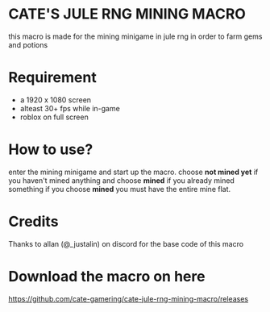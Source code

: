 # CATE'S JULE RNG MINING MACRO
this macro is made for the mining minigame in jule rng in order to farm gems and potions

# Requirement
- a 1920 x 1080 screen
- alteast 30+ fps while in-game
- roblox on full screen

# How to use? 

enter the mining minigame and start up the macro. choose **not mined yet** if you haven't mined anything and choose **mined** if you already mined something
if you choose **mined** you must have the entire mine flat.

# Credits
Thanks to allan (@_justalin) on discord for the base code of this macro

# Download the macro on here
https://github.com/cate-gamering/cate-jule-rng-mining-macro/releases
